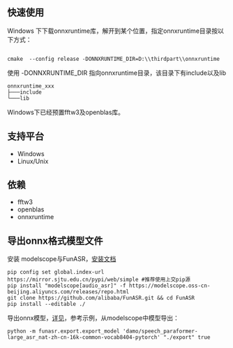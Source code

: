


## 快速使用

Windows 下下载onnxruntime库，解开到某个位置，指定onnxruntime目录按以下方式：
```

cmake  --config release -DONNXRUNTIME_DIR=D:\\thirdpart\\onnxruntime

````
使用  -DONNXRUNTIME_DIR  指向onnxruntime目录，该目录下有include以及lib
```
onnxruntime_xxx
├───include
└───lib
```
Windows下已经预置fftw3及openblas库。

## 支持平台

- Windows
- Linux/Unix

## 依赖
- fftw3
- openblas
- onnxruntime


## 导出onnx格式模型文件
安装 modelscope与FunASR，[安装文档](https://github.com/alibaba-damo-academy/FunASR/wiki)
```shell
pip config set global.index-url https://mirror.sjtu.edu.cn/pypi/web/simple #推荐使用上交pip源
pip install "modelscope[audio_asr]" -f https://modelscope.oss-cn-beijing.aliyuncs.com/releases/repo.html
git clone https://github.com/alibaba/FunASR.git && cd FunASR
pip install --editable ./
```
导出onnx模型，[详见](https://github.com/alibaba-damo-academy/FunASR/tree/main/funasr/export)，参考示例，从modelscope中模型导出：

```
python -m funasr.export.export_model 'damo/speech_paraformer-large_asr_nat-zh-cn-16k-common-vocab8404-pytorch' "./export" true
```

